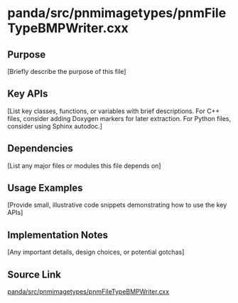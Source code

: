 # panda/src/pnmimagetypes/pnmFileTypeBMPWriter.cxx

## Purpose
[Briefly describe the purpose of this file]

## Key APIs
[List key classes, functions, or variables with brief descriptions.
For C++ files, consider adding Doxygen markers for later extraction.
For Python files, consider using Sphinx autodoc.]

## Dependencies
[List any major files or modules this file depends on]

## Usage Examples
[Provide small, illustrative code snippets demonstrating how to use the key APIs]

## Implementation Notes
[Any important details, design choices, or potential gotchas]

## Source Link
[panda/src/pnmimagetypes/pnmFileTypeBMPWriter.cxx](link_to_source_repository/panda/src/pnmimagetypes/pnmFileTypeBMPWriter.cxx)
